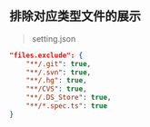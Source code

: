 
## 排除对应类型文件的展示

> setting.json
```json
"files.exclude": {
    "**/.git": true,
    "**/.svn": true,
    "**/.hg": true,
    "**/CVS": true,
    "**/.DS_Store": true,
    "**/*.spec.ts": true
}
```
